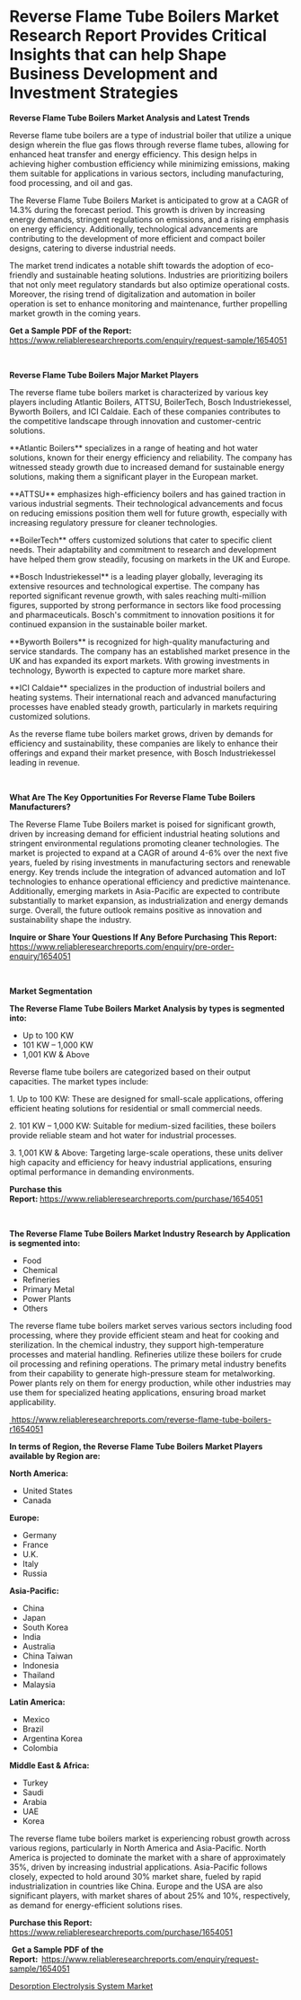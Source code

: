<p><h1>Reverse Flame Tube Boilers Market Research Report Provides Critical Insights that can help Shape Business Development and Investment Strategies</h1></p><p><strong>Reverse Flame Tube Boilers Market Analysis and Latest Trends</strong></p>
<p><p>Reverse flame tube boilers are a type of industrial boiler that utilize a unique design wherein the flue gas flows through reverse flame tubes, allowing for enhanced heat transfer and energy efficiency. This design helps in achieving higher combustion efficiency while minimizing emissions, making them suitable for applications in various sectors, including manufacturing, food processing, and oil and gas.</p><p>The Reverse Flame Tube Boilers Market is anticipated to grow at a CAGR of 14.3% during the forecast period. This growth is driven by increasing energy demands, stringent regulations on emissions, and a rising emphasis on energy efficiency. Additionally, technological advancements are contributing to the development of more efficient and compact boiler designs, catering to diverse industrial needs.</p><p>The market trend indicates a notable shift towards the adoption of eco-friendly and sustainable heating solutions. Industries are prioritizing boilers that not only meet regulatory standards but also optimize operational costs. Moreover, the rising trend of digitalization and automation in boiler operation is set to enhance monitoring and maintenance, further propelling market growth in the coming years.</p></p>
<p><strong>Get a Sample PDF of the Report:&nbsp;</strong> <a href="https://www.reliableresearchreports.com/enquiry/request-sample/1654051?utm_campaign=2255&utm_medium=2&utm_source=Github&utm_content=ia&utm_term=08032025&utm_id=reverse-flame-tube-boilers">https://www.reliableresearchreports.com/enquiry/request-sample/1654051</a></p>
<p>&nbsp;</p>
<p><strong>Reverse Flame Tube Boilers Major Market Players</strong></p>
<p><p>The reverse flame tube boilers market is characterized by various key players including Atlantic Boilers, ATTSU, BoilerTech, Bosch Industriekessel, Byworth Boilers, and ICI Caldaie. Each of these companies contributes to the competitive landscape through innovation and customer-centric solutions.</p><p>**Atlantic Boilers** specializes in a range of heating and hot water solutions, known for their energy efficiency and reliability. The company has witnessed steady growth due to increased demand for sustainable energy solutions, making them a significant player in the European market. </p><p>**ATTSU** emphasizes high-efficiency boilers and has gained traction in various industrial segments. Their technological advancements and focus on reducing emissions position them well for future growth, especially with increasing regulatory pressure for cleaner technologies.</p><p>**BoilerTech** offers customized solutions that cater to specific client needs. Their adaptability and commitment to research and development have helped them grow steadily, focusing on markets in the UK and Europe.</p><p>**Bosch Industriekessel** is a leading player globally, leveraging its extensive resources and technological expertise. The company has reported significant revenue growth, with sales reaching multi-million figures, supported by strong performance in sectors like food processing and pharmaceuticals. Bosch's commitment to innovation positions it for continued expansion in the sustainable boiler market.</p><p>**Byworth Boilers** is recognized for high-quality manufacturing and service standards. The company has an established market presence in the UK and has expanded its export markets. With growing investments in technology, Byworth is expected to capture more market share.</p><p>**ICI Caldaie** specializes in the production of industrial boilers and heating systems. Their international reach and advanced manufacturing processes have enabled steady growth, particularly in markets requiring customized solutions.</p><p>As the reverse flame tube boilers market grows, driven by demands for efficiency and sustainability, these companies are likely to enhance their offerings and expand their market presence, with Bosch Industriekessel leading in revenue.</p></p>
<p>&nbsp;</p>
<p><strong>What Are The Key Opportunities For Reverse Flame Tube Boilers Manufacturers?</strong></p>
<p><p>The Reverse Flame Tube Boilers market is poised for significant growth, driven by increasing demand for efficient industrial heating solutions and stringent environmental regulations promoting cleaner technologies. The market is projected to expand at a CAGR of around 4-6% over the next five years, fueled by rising investments in manufacturing sectors and renewable energy. Key trends include the integration of advanced automation and IoT technologies to enhance operational efficiency and predictive maintenance. Additionally, emerging markets in Asia-Pacific are expected to contribute substantially to market expansion, as industrialization and energy demands surge. Overall, the future outlook remains positive as innovation and sustainability shape the industry.</p></p>
<p><strong>Inquire or Share Your Questions If Any Before Purchasing This Report:</strong> <a href="https://www.reliableresearchreports.com/enquiry/pre-order-enquiry/1654051?utm_campaign=2255&utm_medium=2&utm_source=Github&utm_content=ia&utm_term=08032025&utm_id=reverse-flame-tube-boilers">https://www.reliableresearchreports.com/enquiry/pre-order-enquiry/1654051</a></p>
<p>&nbsp;</p>
<p><strong>Market Segmentation</strong></p>
<p><strong>The Reverse Flame Tube Boilers Market Analysis by types is segmented into:</strong></p>
<p><ul><li>Up to 100 KW</li><li>101 KW – 1,000 KW</li><li>1,001 KW & Above</li></ul></p>
<p><p>Reverse flame tube boilers are categorized based on their output capacities. The market types include: </p><p>1. Up to 100 KW: These are designed for small-scale applications, offering efficient heating solutions for residential or small commercial needs.  </p><p>2. 101 KW – 1,000 KW: Suitable for medium-sized facilities, these boilers provide reliable steam and hot water for industrial processes.  </p><p>3. 1,001 KW & Above: Targeting large-scale operations, these units deliver high capacity and efficiency for heavy industrial applications, ensuring optimal performance in demanding environments.</p></p>
<p><strong>Purchase this Report:&nbsp;</strong><a href="https://www.reliableresearchreports.com/purchase/1654051?utm_campaign=2255&utm_medium=2&utm_source=Github&utm_content=ia&utm_term=08032025&utm_id=reverse-flame-tube-boilers">https://www.reliableresearchreports.com/purchase/1654051</a></p>
<p>&nbsp;</p>
<p><strong>The Reverse Flame Tube Boilers Market Industry Research by Application is segmented into:</strong></p>
<p><ul><li>Food</li><li>Chemical</li><li>Refineries</li><li>Primary Metal</li><li>Power Plants</li><li>Others</li></ul></p>
<p><p>The reverse flame tube boilers market serves various sectors including food processing, where they provide efficient steam and heat for cooking and sterilization. In the chemical industry, they support high-temperature processes and material handling. Refineries utilize these boilers for crude oil processing and refining operations. The primary metal industry benefits from their capability to generate high-pressure steam for metalworking. Power plants rely on them for energy production, while other industries may use them for specialized heating applications, ensuring broad market applicability.</p></p>
<p><a href="https://www.reliableresearchreports.com/reverse-flame-tube-boilers-r1654051?utm_campaign=2255&utm_medium=2&utm_source=Github&utm_content=ia&utm_term=08032025&utm_id=reverse-flame-tube-boilers">&nbsp;https://www.reliableresearchreports.com/reverse-flame-tube-boilers-r1654051</a></p>
<p><strong>In terms of Region, the Reverse Flame Tube Boilers Market Players available by Region are:</strong></p>
<p>
    <p> <strong> North America: </strong>
        <ul>
            <li>United States</li>
            <li>Canada</li>
        </ul>
        </p> 
    <p> <strong> Europe: </strong>
        <ul>
            <li>Germany</li>
            <li>France</li>
            <li>U.K.</li>
            <li>Italy</li>
            <li>Russia</li>
        </ul>
        </p> 
    <p> <strong> Asia-Pacific: </strong>
        <ul>
            <li>China</li>
            <li>Japan</li>
            <li>South Korea</li>
            <li>India</li>
            <li>Australia</li>
            <li>China Taiwan</li>
            <li>Indonesia</li>
            <li>Thailand</li>
            <li>Malaysia</li>
        </ul>
        </p> 
    <p> <strong> Latin America: </strong>
        <ul>
            <li>Mexico</li>
            <li>Brazil</li>
            <li>Argentina Korea</li>
            <li>Colombia</li>
        </ul>
        </p> 
    <p> <strong> Middle East & Africa: </strong>
        <ul>
            <li>Turkey</li>
            <li>Saudi</li>
            <li>Arabia</li>
            <li>UAE</li>
            <li>Korea</li>
        </ul>
    </p>
    </p>
<p><p>The reverse flame tube boilers market is experiencing robust growth across various regions, particularly in North America and Asia-Pacific. North America is projected to dominate the market with a share of approximately 35%, driven by increasing industrial applications. Asia-Pacific follows closely, expected to hold around 30% market share, fueled by rapid industrialization in countries like China. Europe and the USA are also significant players, with market shares of about 25% and 10%, respectively, as demand for energy-efficient solutions rises.</p></p>
<p><strong>Purchase this Report: </strong><a href="https://www.reliableresearchreports.com/purchase/1654051?utm_campaign=2255&utm_medium=2&utm_source=Github&utm_content=ia&utm_term=08032025&utm_id=reverse-flame-tube-boilers">https://www.reliableresearchreports.com/purchase/1654051</a></p>
<p>&nbsp;<strong>Get a Sample PDF of the Report:&nbsp;&nbsp;</strong><a href="https://www.reliableresearchreports.com/enquiry/request-sample/1654051?utm_campaign=2255&utm_medium=2&utm_source=Github&utm_content=ia&utm_term=08032025&utm_id=reverse-flame-tube-boilers">https://www.reliableresearchreports.com/enquiry/request-sample/1654051</a></p>
<p><strong></strong></p>
<p><p><a href="https://github.com/sca704osol/Market-Research-Report-List-1/blob/main/desorption-electrolysis-system-market.md?utm_campaign=2255&utm_medium=2&utm_source=Github&utm_content=ia&utm_term=08032025&utm_id=reverse-flame-tube-boilers">Desorption Electrolysis System Market</a></p></p>